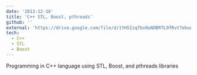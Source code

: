 ```yaml
---
date: '2013-12-18'
title: 'C++ STL, Boost, pthreads'
github: ''
external: 'https://drive.google.com/file/d/1YH5Izq7bx0oNOBRTL9fRvt7ebuAZmB53/view?usp=sharing'
tech:
  - C++
  - STL
  - Boost
---
```


Programming in C++ language using STL, Boost, and pthreads libraries
